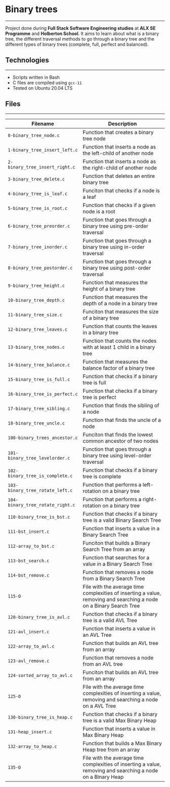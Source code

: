 # Binary trees
---
Project done during **Full Stack Software Engineering studies** at **ALX SE Programme** and  **Holberton School**. It aims to learn about what is a binary tree, the different traversal methods to go through a binary tree and the different types of binary trees (complete, full, perfect and balanced).

## Technologies
---
* Scripts written in Bash 
* C files are compiled using `gcc-11`
* Tested on Ubuntu 20.04 LTS

## Files
---
**Filename**             |**Description**
----------------------------------|--------------------------------
`0-binary_tree_node.c`   | Function that creates a binary tree node
`1-binary_tree_insert_left.c`   | Function that inserts a node as the left-child of another node
`2-binary_tree_insert_right.c	`    | Function that inserts a node as the right-child of another node
`3-binary_tree_delete.c`   | Function that deletes an entire binary tree
`4-binary_tree_is_leaf.c` | Funciton that checks if a node is a leaf
`5-binary_tree_is_root.c`  | Function that checks if a given node is a root
`6-binary_tree_preorder.c` | Function that goes through a binary tree using pre-order traversal
`7-binary_tree_inorder.c` | Function that goes through a binary tree using in-order traversal
`8-binary_tree_postorder.c`  | Function that goes through a binary tree using post-order traversal
`9-binary_tree_height.c`  | Function that measures the height of a binary tree
`10-binary_tree_depth.c`    |  Function that measures the depth of a node in a binary tree
`11-binary_tree_size.c`    | Funciton that measures the size of a binary tree
`12-binary_tree_leaves.c`   | Function that counts the leaves in a binary tree
`13-binary_tree_nodes.c`    |  Function that counts the nodes with at least 1 child in a binary tree
`14-binary_tree_balance.c`    | Function that measures the balance factor of a binary tree
`15-binary_tree_is_full.c`    | Function that checks if a binary tree is full
`16-binary_tree_is_perfect.c`   | Function that checks if a binary tree is perfect
`17-binary_tree_sibling.c`   |  Function that finds the sibling of a node
`18-binary_tree_uncle.c`   | Function that finds the uncle of a node
`100-binary_trees_ancestor.c`   |  Funciton that finds the lowest common ancestor of two nodes
`101-binary_tree_levelorder.c`   |  Function that goes through a binary tree using level-order traversal
`102-binary_tree_is_complete.c	`  | Function that checks if a binary tree is complete
`103-binary_tree_rotate_left.c	`  | Function that performs a left-rotation on a binary tree
`104-binary_tree_rotate_right.c` | Function that performs a right-rotation on a binary tree
`110-binary_tree_is_bst.c`  | Function that checks if a binary tree is a valid Binary Search Tree
`111-bst_insert.c`  | Function that inserts a value in a Binary Search Tree
`112-array_to_bst.c`   |  Funciton that builds a Binary Search Tree from an array
`113-bst_search.c`   |  Function that searches for a value in a Binary Search Tree
`114-bst_remove.c`  |  Function that removes a node from a Binary Search Tree
`115-O`    |  File with the average time complexities of inserting a value, removing and searching a node on a Binary Search Tree
`120-binary_tree_is_avl.c`  | Function that checks if a binary tree is a valid AVL Tree
`121-avl_insert.c`   |  Function that inserts a value in an AVL Tree
`122-array_to_avl.c`  |  Function that builds an AVL tree from an array
`123-avl_remove.c`  | Function that removes a node from an AVL tree
`124-sorted_array_to_avl.c`  | Funciton that builds an AVL tree from an array
`125-O`  | File with the average time complexities of inserting a value, removing and searching a node on a AVL Tree
`130-binary_tree_is_heap.c` | Function that checks if a binary tree is a valid Max Binary Heap
`131-heap_insert.c`  | Function that inserts a value in Max Binary Heap
`132-array_to_heap.c`   | Function that builds a Max Binary Heap tree from an array
`135-O` | File with the average time complexities of inserting a value, removing and searching a node on a Binary Heap
